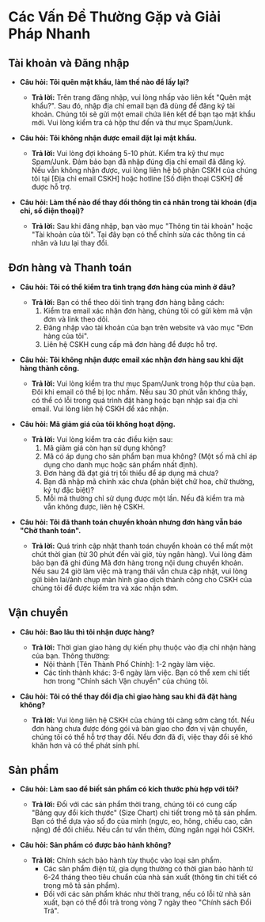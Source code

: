 # Các Vấn Đề Thường Gặp và Giải Pháp Nhanh

## Tài khoản và Đăng nhập
* **Câu hỏi: Tôi quên mật khẩu, làm thế nào để lấy lại?**
    * **Trả lời:** Trên trang đăng nhập, vui lòng nhấp vào liên kết "Quên mật khẩu?". Sau đó, nhập địa chỉ email bạn đã dùng để đăng ký tài khoản. Chúng tôi sẽ gửi một email chứa liên kết để bạn tạo mật khẩu mới. Vui lòng kiểm tra cả hộp thư đến và thư mục Spam/Junk.

* **Câu hỏi: Tôi không nhận được email đặt lại mật khẩu.**
    * **Trả lời:** Vui lòng đợi khoảng 5-10 phút. Kiểm tra kỹ thư mục Spam/Junk. Đảm bảo bạn đã nhập đúng địa chỉ email đã đăng ký. Nếu vẫn không nhận được, vui lòng liên hệ bộ phận CSKH của chúng tôi tại [Địa chỉ email CSKH] hoặc hotline [Số điện thoại CSKH] để được hỗ trợ.

* **Câu hỏi: Làm thế nào để thay đổi thông tin cá nhân trong tài khoản (địa chỉ, số điện thoại)?**
    * **Trả lời:** Sau khi đăng nhập, bạn vào mục "Thông tin tài khoản" hoặc "Tài khoản của tôi". Tại đây bạn có thể chỉnh sửa các thông tin cá nhân và lưu lại thay đổi.

## Đơn hàng và Thanh toán
* **Câu hỏi: Tôi có thể kiểm tra tình trạng đơn hàng của mình ở đâu?**
    * **Trả lời:** Bạn có thể theo dõi tình trạng đơn hàng bằng cách:
        1.  Kiểm tra email xác nhận đơn hàng, chúng tôi có gửi kèm mã vận đơn và link theo dõi.
        2.  Đăng nhập vào tài khoản của bạn trên website và vào mục "Đơn hàng của tôi".
        3.  Liên hệ CSKH cung cấp mã đơn hàng để được hỗ trợ.

* **Câu hỏi: Tôi không nhận được email xác nhận đơn hàng sau khi đặt hàng thành công.**
    * **Trả lời:** Vui lòng kiểm tra thư mục Spam/Junk trong hộp thư của bạn. Đôi khi email có thể bị lọc nhầm. Nếu sau 30 phút vẫn không thấy, có thể có lỗi trong quá trình đặt hàng hoặc bạn nhập sai địa chỉ email. Vui lòng liên hệ CSKH để xác nhận.

* **Câu hỏi: Mã giảm giá của tôi không hoạt động.**
    * **Trả lời:** Vui lòng kiểm tra các điều kiện sau:
        1.  Mã giảm giá còn hạn sử dụng không?
        2.  Mã có áp dụng cho sản phẩm bạn mua không? (Một số mã chỉ áp dụng cho danh mục hoặc sản phẩm nhất định).
        3.  Đơn hàng đã đạt giá trị tối thiểu để áp dụng mã chưa?
        4.  Bạn đã nhập mã chính xác chưa (phân biệt chữ hoa, chữ thường, ký tự đặc biệt)?
        5.  Mỗi mã thường chỉ sử dụng được một lần.
        Nếu đã kiểm tra mà vẫn không được, liên hệ CSKH.

* **Câu hỏi: Tôi đã thanh toán chuyển khoản nhưng đơn hàng vẫn báo "Chờ thanh toán".**
    * **Trả lời:** Quá trình cập nhật thanh toán chuyển khoản có thể mất một chút thời gian (từ 30 phút đến vài giờ, tùy ngân hàng). Vui lòng đảm bảo bạn đã ghi đúng Mã đơn hàng trong nội dung chuyển khoản. Nếu sau 24 giờ làm việc mà trạng thái vẫn chưa cập nhật, vui lòng gửi biên lai/ảnh chụp màn hình giao dịch thành công cho CSKH của chúng tôi để được kiểm tra và xác nhận sớm.

## Vận chuyển
* **Câu hỏi: Bao lâu thì tôi nhận được hàng?**
    * **Trả lời:** Thời gian giao hàng dự kiến phụ thuộc vào địa chỉ nhận hàng của bạn. Thông thường:
        * Nội thành [Tên Thành Phố Chính]: 1-2 ngày làm việc.
        * Các tỉnh thành khác: 3-6 ngày làm việc.
        Bạn có thể xem chi tiết hơn trong "Chính sách Vận chuyển" của chúng tôi.

* **Câu hỏi: Tôi có thể thay đổi địa chỉ giao hàng sau khi đã đặt hàng không?**
    * **Trả lời:** Vui lòng liên hệ CSKH của chúng tôi càng sớm càng tốt. Nếu đơn hàng chưa được đóng gói và bàn giao cho đơn vị vận chuyển, chúng tôi có thể hỗ trợ thay đổi. Nếu đơn đã đi, việc thay đổi sẽ khó khăn hơn và có thể phát sinh phí.

## Sản phẩm
* **Câu hỏi: Làm sao để biết sản phẩm có kích thước phù hợp với tôi?**
    * **Trả lời:** Đối với các sản phẩm thời trang, chúng tôi có cung cấp "Bảng quy đổi kích thước" (Size Chart) chi tiết trong mô tả sản phẩm. Bạn có thể dựa vào số đo của mình (ngực, eo, hông, chiều cao, cân nặng) để đối chiếu. Nếu cần tư vấn thêm, đừng ngần ngại hỏi CSKH.

* **Câu hỏi: Sản phẩm có được bảo hành không?**
    * **Trả lời:** Chính sách bảo hành tùy thuộc vào loại sản phẩm.
        * Các sản phẩm điện tử, gia dụng thường có thời gian bảo hành từ 6-24 tháng theo tiêu chuẩn của nhà sản xuất (thông tin chi tiết có trong mô tả sản phẩm).
        * Đối với các sản phẩm khác như thời trang, nếu có lỗi từ nhà sản xuất, bạn có thể đổi trả trong vòng 7 ngày theo "Chính sách Đổi Trả".